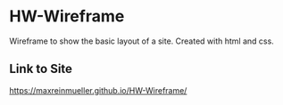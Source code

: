 # HW-Wireframe
Wireframe to show the basic layout of a site. Created with html and css.

## Link to Site
https://maxreinmueller.github.io/HW-Wireframe/
